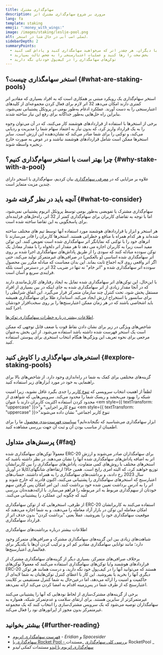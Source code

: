 ```yaml
---
title: سهام‌گذاری مشترک
description: مروری بر شروع سهام‌گذاری مشترک اتر
lang: fa
template: staking
emoji: ":money_with_wings:"
image: /images/staking/leslie-pool.png
alt: لسلی اسب آبی در حال شنا در استخر.
sidebarDepth: 2
summaryPoints:
  - از طریق تجمیع قوا با دیگران، هر چقدر اتر که می‌خواهید سهامگذاری کنید و پاداش کسب کنید
  - بخش سخت را رها کنید و عملیات اعتبارسنجی را به شخص ثالث بسپارید
  - توکن‌های سهامگذاری را در کیف‌پول خودتان نگه دارید
---
```


## استخر سهامگذاری چیست؟ {#what-are-staking-pools}

استخر سهام‌گذاری یک رویکرد مبتنی بر همکاری است که به افراد بسیاری که مقادیر اتر کمتری دارند امکان می‌دهد 32 اتر لازم برای فعال کردن مجموعه‌ای از کلیدهای اعتبارسنجی را به دست آورند. عملکرد ادغام به‌طور بومی در پروتکل پشتیبانی نمی‌شود، بنابراین راه حل‌هایی به‌طور جداگانه برای رفع این نیاز ساخته شدند.

برخی از استخرها با استفاده از قراردادهای هوشمند کار می‌کنند، که در آن می‌توان وجوه را به یک قرارداد واریز کرد، که بدون نیاز به اعتماد سهام شما را مدیریت و ردیابی می‌کند، و توکنی را برای شما صادر می‌کند که نشان‌دهنده این ارزش است. سایر استخرها ممکن است شامل قراردادهای هوشمند نباشند و در عوض به صورت خارج زنجیره واسطه شوند.

## چرا بهتر است با استخر سهام‌گذاری کنیم؟ {#why-stake-with-a-pool}

علاوه بر مزایایی که در [معرفی سهام‌گذاری](/staking/) بیان کردیم، سهام‌گذاری با استخر دارای چندین مزیت متمایز است.

<CardGrid>
  <Card title="حد پایین برای ورود" emoji="🐟" description="Not a whale? No problem. Most staking pools let you stake virtually any amount of ETH by joining forces with other stakers, unlike staking solo which requires 32 ETH." />
  <Card title="همین امروز سهام‌گذاری کنید" emoji=":stopwatch:" description="Staking with a pool is as easy as a token swap. No need to worry about hardware setup and node maintenance. Pools allow you to deposit your ETH which enables node operators to run validators. Rewards are then distributed to contributors minus a fee for node operations." />
  <Card title="توکن های سهام گذاری" emoji=":droplet:" description="Many staking pools provide a token that represents a claim on your staked ETH and the rewards it generates. This allows you to make use of your staked ETH, e.g. as collateral in DeFi applications." />
</CardGrid>

<StakingComparison page="pools" />

## آنچه باید در نظر گرفته شود {#what-to-consider}

سهام‌گذاری مشترک یا تفویضی به‌طور بومی توسط پروتکل اتریوم پشتیبانی نمی‌شود، اما با توجه به تقاضای کاربران برای سهام‌گذاری کمتر از 32 اتر، راه‌حل‌های فزاینده‌ای برای پاسخگویی به این تقاضا ساخته شده است.

هر استخر و ابزار یا قراردادهای هوشمند مورد استفاده‌ آنها توسط تیم های مختلف ساخته شده‌اند و هر کدام همراه با منافع و خطراتی هستند. استخرها کاربران را قادر می‌سازند تا اترهای خود را با توکنی که نمایانگر اتر سهامگذاری شده است تعویض کنند. این توکن مفید است زیرا به کاربران اجازه می دهد تا هر مقدار اتر دلخواه را با مقدار معادل یک توکن سودده مبادله کنند که سودی را از طریق پاداش‌های سهامگذاری اجرا شده بر روی اتر سهامگذاری شده اساسی (و بالعکس) در صرافی‌های غیرمتمرکز تولید می‌کند، حتی اگر اتر واقعی روی لایه اجماع ثابت بماند. این بدان معناست که مبادله مکرر بین محصول سودده‌ اتر سهامگذاری شده و "اتر خام" نه تنها در ضریب 32 اتر در دسترس است بلکه فرایندی سریع و آسان است.

با این‌حال، این توکن‌های اتر سهامگذاری شده تمایل به ایجاد رفتارهای کارتل‌مانندی دارند که در آنجا مقدار زیادی از اتر سهامگذاری شده به جای اینکه در بین بسیاری از افراد مستقل پخش شود، تحت کنترل چند سازمان متمرکز قرار می‌گیرد. این اتفاق شرایطی را برای سانسور یا استخراج ارزش ایجاد می‌کند. استاندارد طلا برای سهامگذاری همیشه باید اشخاصی باشند که در هر زمان ممکن اعتبارسنج‌ها را بر روی سخت‌افزار خودشان اجرا کنند.

[اطلاعات بیشتر درباره خطرات سهامگذاری توکن‌ها](https://notes.ethereum.org/@djrtwo/risks-of-lsd).

شاخص‌های ویژگی در زیر برای نشان دادن نقاط قوت یا ضعف قابل توجهی که ممکن است یک استخر فهرست شده داشته باشد استفاده می‌شود. از این بخش به‌عنوان مرجعی برای نحوه تعریف این ویژگی‌ها هنگام انتخاب استخری برای پیوستن استفاده کنید.

<StakingConsiderations page="pools" />

## استخرهای سهام‌گذاری را کاوش کنید {#explore-staking-pools}

گزینه‌های مختلفی برای کمک به شما در راه‌اندازی وجود دارد. از شاخص‌های بالا برای راهنمایی به خود در مورد ابزارهای زیر استفاده کنید.

<ProductDisclaimer />

<StakingProductsCardGrid category="pools" />

لطفاً از اهمیت انتخاب سرویسی که [تنوع کاربر](/developers/docs/nodes-and-clients/client-diversity/) را جدی بگیرد غافل نشوید، زیرا امنیت شبکه را بهبود می‌بخشد و ریسک شما را محدود می‌کند. سرویس‌هایی که شواهدی از محدود کردن استفاده اکثریت کاربران دارند با عنوان <em style={{ textTransform: "uppercase" }}>"تنوع کاربر اجرایی"</em> و <em style={{ textTransform: "uppercase" }}>"تنوع کاربر اجماعی"</em> نشان داده می‌شوند

ابزار سهامگذاری‌‌ می‌شناسید که نگنجانده‌ایم؟ [سیاست فهرست‌بندی محصول](/contributing/adding-staking-products/) ما را برای اطمینان از مناسب بودن آن و ثبت آن جهت بررسی مشاهده کنید.

## پرسش‌های متداول {#faq}

<ExpandableCard title="چگونه می‌توانم پاداش کسب کنم؟">
معمولاً توکن‌های سهامگذاری شده ERC-20 برای سهامگذاران صادر می‌شوند و ارزش اتر به اضافه پاداش‌های سهامگذاری شده آنها را نشان می‌دهند. در نظر داشته باشید که استخرهای مختلف با روش‌های کمی متفاوت، پاداش‌های سهامگذاری را بین کاربرانشان توزیع خواهند کرد، که البته امری رایج است.
</ExpandableCard>

<ExpandableCard title="چه زمانی می‌توانم سهام خود را پس بگیرم؟">
همین حالا! ارتقاءهای شانگهای/کاپلا در آوریل سال 2023 رخ دادند، و برداشت‌های سهامگذاری را به همراه داشتند. حساب‌های اعتبارسنج که استخرهای سهامگذاری را پشتیبانی می‌کنند، اکنون قادرند که خارج شوند و اتر را به آدرس برداشت تعیین شده خود برداشت کنند. این امر امکان پس گرفتن سهم خودتان از سهم‌گذاری مربوط به اتر مربوطه را فراهم می‌سازد. با ارائه‌دهنده‌تان بررسی کنید که چگونه این عملکرد را پیشتیبانی می‌کنند.

از طرفی، استخرهایی که از توکن سهامگذاری ERC-20 استفاده می‌کنند به کاربرانشان امکان معامله این توکن در بازار آزاد معامله را می‌دهند، و به شما اجازه می‌دهند که موقعیت سهامگذاری خود را بفروشید، عملاً یعنی "برداشت کردن" بدون حذف اتر از قرارداد سهامگذاری.

<ButtonLink href="/staking/withdrawals/">اطلاعات بیشتر درباره برداشت‌های سهامگذاری</ButtonLink>
</ExpandableCard>

<ExpandableCard title="آیا این کار با سهام‌گذاری از طریق صرافی‌ام تفاوت دارد؟">
شباهت‌های زیادی بین این گزینه‌های سهامگذاری مشترک و صرافی‌های متمرکز وجود دارد؛ مانند توانایی سهامگذاری مقادیر کم اتر و ترکیب کردن آن‌ها با یکدیگر برای فعالسازی اعتبارسنج‌ها.

برخلاف صرافی‌های متمرکز، بسیاری دیگر از گزینه‌های سهامگذاری مشترک از قراردادهای هوشمند و/یا توکن‌های سهامگذاری استفاده می‌کنند که معمولاً توکن‌های ERC-20 هستند که می‌توانید آنها را در کیف‌پول خود نگه دارید، و درست همانند هر توکن دیگری آنها را بخرید یا بفروشید. این کار با اعطای کنترل توکن‌هایتان به شما لایه‌ای از حاکمیت و امنیت را ارائه می‌دهد، اما در‌عین‌حال به شما کنترل مستقیمی بر کلاینت اعتبارسنج که از طرف شما در پس‌زمینه اقدام به امضا کردن می‌کند ارائه نمی‌دهد.

برخی از گزینه‌های مشترک‌سازی از لحاظ نودهایی که آنها را پشتیبانی می‌کنند غیرمتمرکزتر از سایرین هستند. برای ارتقای سلامت و عدم‌تمرکز شبکه، همواره به سهامگذاران توصیه می‌شود که یک سرویس مشترک‌سازی را انتخاب کنند که یک مجموعه غیرمتمرکز بدون مجوز از اپراتورهای نود را فعال می‌کند.
</ExpandableCard>

## بیشتر بخوانید {#further-reading}

- [فهرست سهامگذاری اتریوم](https://www.staking.directory/) - _Eridian و Spacesider_
- [ سهام‌گذاری با Rocket Pool - بررسی کلی سهام‌گذاری](https://docs.rocketpool.net/guides/staking/overview.html) _مستندات RocketPool _
- [ سهام‌گذاری اتریوم با لیدو](https://help.lido.fi/en/collections/2947324-staking-ethereum-with-lido) _مستندات کمکی لیدو_
